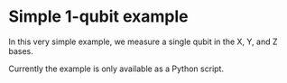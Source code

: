 # Simple 1-qubit example

In this very simple example, we measure a single qubit in the X, Y, and Z bases.

Currently the example is only available as a Python script.
